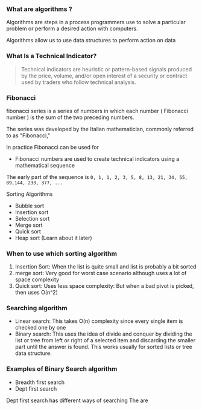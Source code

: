 ### What are algorithms ?

Algorithms are steps in a process programmers use to solve a particular problem or perform a desired action with computers.

Algorithms allow us to use data structures to perform action on data


### What Is a Technical Indicator?
> Technical indicators are heuristic or pattern-based signals produced by the price, volume, and/or open interest of a security or contract used by traders who follow technical analysis.

### Fibonacci
fibonacci series is a series of numbers in which each number ( Fibonacci number ) is the sum of the two preceding numbers.

The series was developed by the Italian mathematician, commonly referred to as "Fibonacci,"

In practice Fibonacci can be used for

- Fibonacci numbers are used to create technical indicators using a mathematical sequence


The early part of the sequence is `0, 1, 1, 2, 3, 5, 8, 13, 21, 34, 55, 89,144, 233, 377, ...`

Sorting Algorithms

- Bubble sort
- Insertion sort
- Selection sort 
- Merge sort
- Quick sort
- Heap sort (Learn about it later)

### When to use which sorting algorithm

1. Insertion Sort: When the list is quite small and list is probably a bit sorted
2. merge sort: Very good for worst case scenario although uses a lot of space complexity
3. Quick sort: Uses less space complexity: But when a bad pivot is picked, then uses O(n^2)


### Searching algorithm

- Linear search: This takes O(n) complexity since every single item is checked one by one
- Binary search: This uses the idea of divide and conquer by dividing the list or tree from left or right of a selected item and discarding the smaller part until the answer is found. This works usually for sorted lists or tree data structure.

### Examples of Binary Search algorithm

- Breadth first search
- Dept first search


Dept first search has different ways of searching 
The are  
